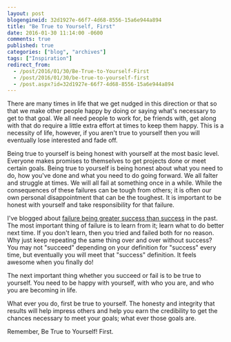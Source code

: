 ```yaml
---
layout: post
blogengineid: 32d1927e-66f7-4d68-8556-15a6e944a894
title: "Be True to Yourself, First"
date: 2016-01-30 11:14:00 -0600
comments: true
published: true
categories: ["blog", "archives"]
tags: ["Inspiration"]
redirect_from: 
  - /post/2016/01/30/Be-True-to-Yourself-First
  - /post/2016/01/30/be-true-to-yourself-first
  - /post.aspx?id=32d1927e-66f7-4d68-8556-15a6e944a894
---
```

<!-- more -->

There are many times in life that we get nudged in this direction or that so that we make other people happy by doing or saying what's necessary to get to that goal. We all need people to work for, be friends with, get along with that do require a little extra effort at times to keep them happy. This is a necessity of life, however, if you aren't true to yourself then you will eventually lose interested and fade off.

Being true to yourself is being honest with yourself at the most basic level. Everyone makes promises to themselves to get projects done or meet certain goals. Being true to yourself is being honest about what you need to do, how you've done and what you need to do going forward. We all falter and struggle at times. We will all fail at something once in a while. While the consequences of these failures can be tough from others; it is often our own personal disappointment that can be the toughest. It is important to be honest with yourself and take responsibility for that failure.

I've blogged about <a href="/post/2013/09/08/Failure-Is-Greater-Success-Than-Success">failure being greater success than success</a> in the past. The most important thing of failure is to learn from it; learn what to do better next time. If you don't learn, then you tried and failed both for no reason. Why just keep repeating the same thing over and over without success? You may not "succeed" depending on your definition for "success" every time, but eventually you will meet that "success" definition. It feels awesome when you finally do!

The next important thing whether you succeed or fail is to be true to yourself. You need to be happy with yourself, with who you are, and who you are becoming in life.

What ever you do, first be true to yourself. The honesty and integrity that results will help impress others and help you earn the credibility to get the chances necessary to meet your goals; what ever those goals are.

Remember, Be True to Yourself! First.
